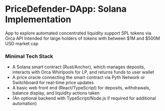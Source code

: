 # PriceDefender-DApp: Solana Implementation
App to explore automated concentrated liquidity support SPL tokens via Orca API
Intended for large holders of tokens with between $1M and $500M USD market cap

### Minimal Tech Stack
- A Solana smart contract (Rust/Anchor), which manages deposits, interacts with Orca Whirlpools for LP, and returns funds to user wallet
- A price oracle connecting the smart contract via Pyth Network or Switchboard for real-time price updates
- A basic web front end (React/TypeScript) for deposits, withdrawals, balance display, and liquidity actions taken
- (An optional backend with TypeScript/Node.js if required for additional automation)